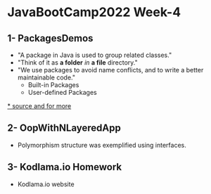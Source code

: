 # JavaBootCamp2022 Week-4

## 1- PackagesDemos

- "A package in Java is used to group related classes."
- "Think of it as **a folder** *in* **a file** directory."
- "We use packages to avoid name conflicts, and to write a better maintainable code."
  - Built-in Packages
  - User-defined Packages
  
[* source and for more](https://www.w3schools.com/java/java_packages.asp)

## 2- OopWithNLayeredApp

- Polymorphism structure was exemplified using interfaces.

## 3- Kodlama.io Homework

- Kodlama.io website

